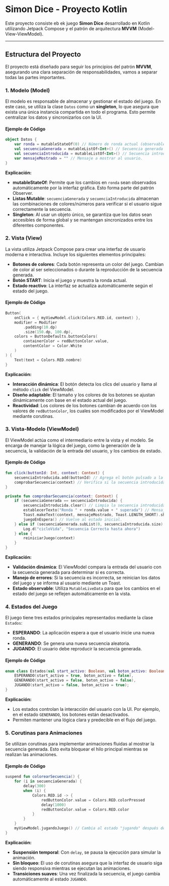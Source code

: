 
# Simon Dice - Proyecto Kotlin

Este proyecto consiste eb ek juego **Simon Dice** desarrollado en Kotlin utilizando Jetpack Compose y el patrón de arquitectura **MVVM** (Model-View-ViewModel). 

---

## **Estructura del Proyecto**

El proyecto está diseñado para seguir los principios del patrón **MVVM**, asegurando una clara separación de responsabilidades, vamos a separar todas las partes importantes.

### **1. Modelo (Model)**

El modelo es responsable de almacenar y gestionar el estado del juego. En este caso, se utiliza la clase `Datos` como un **singleton**, lo que asegura que exista una única instancia compartida en todo el programa. Esto permite centralizar los datos y sincronizarlos con la UI.

#### Ejemplo de Código
```kotlin
object Datos {
    var ronda = mutableStateOf(0) // Número de ronda actual (observable).
    val secuenciaGenerada = mutableListOf<Int>() // Secuencia generada por el sistema.
    val secuenciaIntroducida = mutableListOf<Int>() // Secuencia introducida por el jugador.
    var mensajeMostrado = "" // Mensaje a mostrar al usuario.
}
```

**Explicación:**

- **mutableStateOf**: Permite que los cambios en `ronda` sean observados automáticamente por la interfaz gráfica. Esto forma parte del patrón Observer.
- **Listas Mutable**: `secuenciaGenerada` y `secuenciaIntroducida` almacenan las combinaciones de colores/números para verificar si el usuario sigue correctamente la secuencia.
- **Singleton**: Al usar un objeto único, se garantiza que los datos sean accesibles de forma global y se mantengan sincronizados entre los diferentes componentes.

### **2. Vista (View)**

La vista utiliza Jetpack Compose para crear una interfaz de usuario moderna e interactiva. Incluye los siguientes elementos principales:

- **Botones de colores**: Cada botón representa un color del juego. Cambian de color al ser seleccionados o durante la reproducción de la secuencia generada.
- **Botón START**: Inicia el juego y muestra la ronda actual.
- **Estado reactivo**: La interfaz se actualiza automáticamente según el estado del juego.

#### Ejemplo de Código
```kotlin
Button(
    onClick = { myViewModel.click(Colors.RED.id, context) },
    modifier = Modifier
        .padding(10.dp)
        .size(150.dp, 100.dp),
    colors = ButtonDefaults.buttonColors(
        containerColor = redButtonColor.value,
        contentColor = Color.White
    )
) {
    Text(text = Colors.RED.nombre)
}
```

**Explicación:**

- **Interacción dinámica**: El botón detecta los clics del usuario y llama al método `click` del ViewModel.
- **Diseño adaptable**: El tamaño y los colores de los botones se ajustan dinámicamente con base en el estado actual del juego.
- **Reactividad**: Los colores de los botones cambian de acuerdo con los valores de `redButtonColor`, los cuales son modificados por el ViewModel mediante corutinas.

### **3. Vista-Modelo (ViewModel)**

El ViewModel actúa como el intermediario entre la vista y el modelo. Se encarga de manejar la lógica del juego, como la generación de la secuencia, la validación de la entrada del usuario, y los cambios de estado.

#### Ejemplo de Código
```kotlin
fun click(buttonId: Int, context: Context) {
    secuenciaIntroducida.add(buttonId) // Agrega el botón pulsado a la secuencia introducida.
    comprobarSecuencia(context) // Verifica si la secuencia introducida es correcta.
}

private fun comprobarSecuencia(context: Context) {
    if (secuenciaGenerada == secuenciaIntroducida) {
        secuenciaIntroducida.clear() // Limpia la secuencia introducida.
        establecerTexto("Ronda " + ronda.value + " superada") // Mensaje de éxito.
        Toast.makeText(context, mensajeMostrado, Toast.LENGTH_SHORT).show()
        juegoEnEspera() // Vuelve al estado inicial.
    } else if (secuenciaGenerada.subList(0, secuenciaIntroducida.size) == secuenciaIntroducida) {
        Log.d("cicloVida", "Secuencia Correcta hasta ahora")
    } else {
        reiniciarJuego(context)
    }
}
```

**Explicación:**

- **Validación dinámica**: El ViewModel compara la entrada del usuario con la secuencia generada para determinar si es correcta.
- **Manejo de errores**: Si la secuencia es incorrecta, se reinician los datos del juego y se informa al usuario mediante un Toast.
- **Estado observable**: Utiliza `MutableLiveData` para que los cambios en el estado del juego se reflejen automáticamente en la vista.

### **4. Estados del Juego**

El juego tiene tres estados principales representados mediante la clase `Estados`:

- **ESPERANDO**: La aplicación espera a que el usuario inicie una nueva ronda.
- **GENERANDO**: Se genera una nueva secuencia aleatoria.
- **JUGANDO**: El usuario debe reproducir la secuencia generada.

#### Ejemplo de Código
```kotlin
enum class Estados(val start_activo: Boolean, val boton_activo: Boolean) {
    ESPERANDO(start_activo = true, boton_activo = false),
    GENERANDO(start_activo = false, boton_activo = false),
    JUGANDO(start_activo = false, boton_activo = true);
}
```

**Explicación:**

- Los estados controlan la interacción del usuario con la UI. Por ejemplo, en el estado `GENERANDO`, los botones están desactivados.
- Permiten mantener una lógica clara y predecible en el flujo del juego.

### **5. Corutinas para Animaciones**

Se utilizan corutinas para implementar animaciones fluidas al mostrar la secuencia generada. Esto evita bloquear el hilo principal mientras se realizan las animaciones.

#### Ejemplo de Código
```kotlin
suspend fun colorearSecuencia() {
    for (i in secuenciaGenerada) {
        delay(300)
        when (i) {
            Colors.RED.id -> {
                redButtonColor.value = Colors.RED.colorPressed
                delay(1000)
                redButtonColor.value = Colors.RED.color
            }
        }
    }
    myViewModel.jugandoJuego() // Cambia al estado "jugando" después de la animación.
}
```

**Explicación:**

- **Suspensión temporal**: Con `delay`, se pausa la ejecución para simular la animación.
- **Sin bloqueo**: El uso de corutinas asegura que la interfaz de usuario siga siendo responsiva mientras se ejecutan las animaciones.
- **Transiciones suaves**: Una vez finalizada la secuencia, el juego cambia automáticamente al estado `JUGANDO`.
